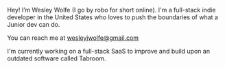 Hey! I’m Wesley Wolfe (I go by robo for short online).
I'm a full-stack indie developer in the United States who loves to push the boundaries of what a Junior dev can do.

You can reach me at wesleyjwolfe@gmail.com

I'm currently working on a full-stack SaaS to improve and build upon an outdated software called Tabroom.
